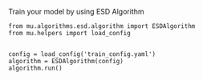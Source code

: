 Train your model by using ESD Algorithm
```
from mu.algorithms.esd.algorithm import ESDAlgorithm
from mu.helpers import load_config


config = load_config('train_config.yaml')
algorithm = ESDAlgorithm(config)
algorithm.run()
```